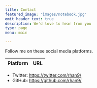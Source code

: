 ```yaml
---
title: Contact
featured_image: "images/notebook.jpg"
omit_header_text: true
description: We'd love to hear from you
type: page
menu: main

---
```


Follow me on these social media platforms.

Platform | URL
---|---

* Twitter: https://twitter.com/rhan9/
* GitHub: https://github.com/rhan9/
